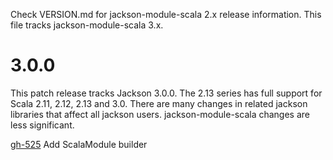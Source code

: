Check VERSION.md for jackson-module-scala 2.x release information. This file tracks jackson-module-scala 3.x.

# 3.0.0

This patch release tracks Jackson 3.0.0. The 2.13 series has full support for Scala 2.11, 2.12, 2.13 and 3.0. There are many changes in related jackson libraries
that affect all jackson users. jackson-module-scala changes are less significant.

[gh-525](https://github.com/FasterXML/jackson-module-scala/issues/525) Add ScalaModule builder 
